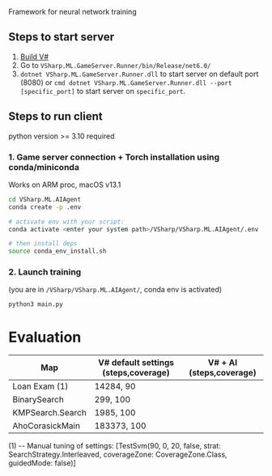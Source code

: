 Framework for neural network training

## Steps to start server
 1. [Build V#](https://github.com/gsvgit/VSharp/tree/mlSearcher#how-to-build)
 2. Go to `VSharp.ML.GameServer.Runner/bin/Release/net6.0/`
 3. ```dotnet VSharp.ML.GameServer.Runner.dll``` to start server on default port (8080) or ```cmd dotnet VSharp.ML.GameServer.Runner.dll --port [specific_port]``` to start server on `specific_port`.

## Steps to run client

python version >= 3.10 required

### 1. Game server connection + Torch installation using conda/miniconda

Works on ARM proc, macOS v13.1

```sh
cd VSharp.ML.AIAgent
conda create -p .env

# activate env with your script:
conda activate <enter your system path>/VSharp/VSharp.ML.AIAgent/.env

# then install deps
source conda_env_install.sh
```

### 2. Launch training

(you are in ```/VSharp/VSharp.ML.AIAgent/```, conda env is activated)
```sh
python3 main.py
```
# Evaluation

| Map       | V# default settings (steps,coverage) | V# + AI (steps,coverage)|
|-----------|--------------------------------------|-------------------------|
| Loan Exam (1)    | 14284, 90                            |                         |
| BinarySearch     | 299, 100                             |                         |
| KMPSearch.Search | 1985, 100                            |                         |
| AhoCorasickMain  | 183373, 100                          |                         | 

(1) -- Manual tuning of settings: [TestSvm(90, 0, 20, false, strat: SearchStrategy.Interleaved, coverageZone: CoverageZone.Class, guidedMode: false)]
